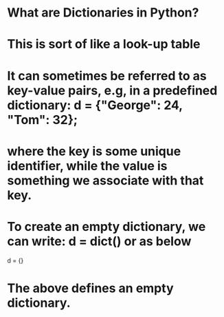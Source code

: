 # What are Dictionaries in Python?
# This is sort of like a look-up table
# It can sometimes be referred to as key-value pairs, e.g, in a predefined dictionary: d = {"George": 24, "Tom": 32};
# where the key is some unique identifier, while the value is something we associate with that key.

# To create an empty dictionary, we can write: d = dict() or as below 

d = {}

# The above defines an empty dictionary.
